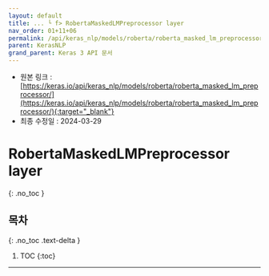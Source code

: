 ```yaml
---
layout: default
title: ... └ f> RobertaMaskedLMPreprocessor layer
nav_order: 01+11+06
permalink: /api/keras_nlp/models/roberta/roberta_masked_lm_preprocessor/
parent: KerasNLP
grand_parent: Keras 3 API 문서
---
```


* 원본 링크 : [https://keras.io/api/keras_nlp/models/roberta/roberta_masked_lm_preprocessor/](https://keras.io/api/keras_nlp/models/roberta/roberta_masked_lm_preprocessor/){:target="_blank"}
* 최종 수정일 : 2024-03-29

# RobertaMaskedLMPreprocessor layer
{: .no_toc }

## 목차
{: .no_toc .text-delta }

1. TOC
{:toc}

---
